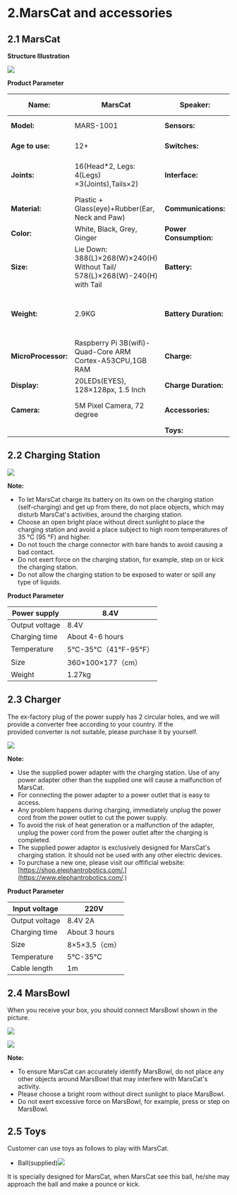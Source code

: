 # 2.MarsCat and accessories

## 2.1 MarsCat

**Structure Illustration**

![](..\image\MarsCat_demo\1619491081944.png)

**Product Parameter**

| Name:                     | MarsCat                                                                        | Speaker:                | 1Speaker, 1Microphone                           |
| ------------------------- | ------------------------------------------------------------------------------ | ----------------------- | ----------------------------------------------- |
| **Model:**          | MARS-1001                                                                      | **Sensors:**           | Capative Touch Sensor                           |
| **Age to use:**     | 12+                                                                            | **Switches:**          | 1 Power Button                                  |
| **Joints:**         | 16(Head*2, Legs: 4(Legs) ×3(Joints),Tails×2)                                 | **Interface:**         | Type-C(USB), DC JACK(charging port),HDMI        |
| **Material:**       | Plastic + Glass(eye)+Rubber(Ear, Neck and Paw)                                 | **Communications:**    | BLUETOOTH                                       |
| **Color:**          | White, Black, Grey, Ginger                                                     | **Power Consumption:** | Approx. 20W                                     |
| **Size:**           | Lie Down: 388(L)×268(W)×240(H) Without Tail/ 578(L)×268(W)-240(H) with Tail | **Battery:**           | 7.2V, 6.7Ah                              |
| **Weight:**         | 2.9KG                                                                          | **Battery Duration:**  | 2 Hours Regular Motion, 3-4Hours Regular Motion |
| **MicroProcessor:** | Raspberry Pi 3B(wifi)-Quad-Core ARM Cortex-A53CPU,1GB RAM                      | **Charge:**            | Charging Station/Power Adapter; 8.4V/2A(Max)    |
| **Display:**        | 20LEDs(EYES), 128×128px, 1.5 Inch                                             | **Charge Duration:**   | 4-6 hours                                       |
| **Camera:**         | 5M Pixel Camera, 72 degree                                                     | **Accessories:**       | Type-C USB, 4 Changeable Paws                   |
|                           |                                                                                | **Toys:**              | Cat Ball                           |

## 2.2 Charging Station

![](image/2-MarsCat-and-accessories/1622702636376.png)

**Note:**

- To let MarsCat charge its battery on its own on the charging station (self-charging) and get up from there, do not place objects, which may disturb MarsCat's activities, around the charging station.
- Choose an open bright place without direct sunlight to place the charging station and avoid a place subject to high room temperatures of 35 °C (95 °F) and higher.
- Do not touch the charge connector with bare hands to avoid causing a bad contact.
- Do not exert force on the charging station, for example, step on or kick the charging station.
- Do not allow the charging station to be exposed to water or spill any type of liquids.

**Product Parameter**

| Power supply   | 8.4V                      |
| -------------- | ------------------------- |
| Output voltage | 8.4V                      |
| Charging time  | About 4-6 hours           |
| Temperature    | 5°C-35°C（41°F-95°F） |
| Size           | 360×100×177（cm）       |
| Weight         | 1.27kg                    |

## 2.3 Charger

The ex-factory plug of the power supply has 2 circular holes, and we will provide a converter free according to your country. If the provided converter is not suitable, please purchase it by yourself.

![](image/2-MarsCat-and-accessories/1622702656166.png)

**Note:**

- Use the supplied power adapter with the charging station. Use of any power adapter other than the supplied one will cause a malfunction of MarsCat.
- For connecting the power adapter to a power outlet that is easy to access.
- Any problem happens during charging, immediately unplug the power cord from the power outlet to cut the power supply.
- To avoid the risk of heat generation or a malfunction of the adapter, unplug the power cord from the power outlet after the charging is completed.
- The supplied power adaptor is exclusively designed for MarsCat's charging station. It should not be used with any other electric devices.
- To purchase a new one, please visit our offificial website:[https://shop.elephantrobotics.com/.](https://www.elephantrobotics.com/.)

**Product Parameter**

| Input voltage  | 220V            |
| -------------- | --------------- |
| Output voltage | 8.4V 2A         |
| Charging time  | About 3 hours   |
| Size           | 8×5×3.5（cm） |
| Temperature    | 5℃-35℃        |
| Cable length   | 1m              |

## 2.4 MarsBowl

When you receive your box, you should connect MarsBowl shown in the picture.

![](image/2-MarsCat-and-accessories/1622779249743.png)

![](image/2-MarsCat-and-accessories/1622702678275.png)

**Note:**

- To ensure MarsCat can accurately identify MarsBowl, do not place any other objects around MarsBowl that may interfere with MarsCat's activity.
- Please choose a bright room without direct sunlight to place MarsBowl.
- Do not exert excessive force on MarsBowl, for example, press or step on MarsBowl.

## 2.5 Toys

Customer can use toys as follows to play with MarsCat.

- Ball(supplied)![](image/2-MarsCat-and-accessories/1622702772402.png)

It is specially designed for MarsCat, when MarsCat see this ball, he/she may approach the ball and make a pounce or kick.
